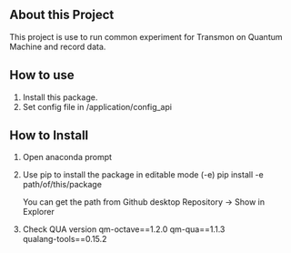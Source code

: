 ## About this Project
This project is use to run common experiment for Transmon on Quantum Machine and record data.

## How to use
1. Install this package.
2. Set config file in /application/config_api


## How to Install 
1. Open anaconda prompt
2. Use pip to install the package in editable mode (-e)
    pip install -e path/of/this/package

    You can get the path from Github desktop
    Repository -> Show in Explorer
3. Check QUA version 
    qm-octave==1.2.0
    qm-qua==1.1.3          
    qualang-tools==0.15.2

